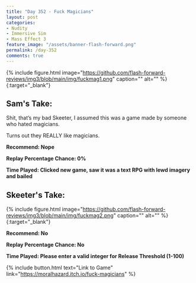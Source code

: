 ```yaml
---
title: "Day 352 - Fuck Magicians"
layout: post
categories:
- Nudity
- Immersive Sim
- Mass Effect 3
feature_image: "/assets/banner-flash-forward.png"
permalink: /day-352
comments: true
---
```


{% include figure.html image="https://github.com/flash-forward-reviews/img3/blob/main/img/fuckmag1.png" caption="" alt="" %}{:target="_blank"}

## Sam's Take:

Shit, that’s my bad Skeeter, I assumed this was a game made by someone who hated magicians.

Turns out they REALLY like magicians.

**Recommend: Nope**

**Replay Percentage Chance: 0%**

**Time Played: Clicked new game, saw it was a text RPG with lewd imagery and bailed**

## Skeeter's Take:

{% include figure.html image="https://github.com/flash-forward-reviews/img3/blob/main/img/fuckmag2.png" caption="" alt="" %}{:target="_blank"}

**Recommend: No**

**Replay Percentage Chance: No**

**Time Played: Please enter a valid integer for Release Threshold (1-100)**

{% include button.html text="Link to Game" link="https://moralhazard.itch.io/fuck-magicians" %}
